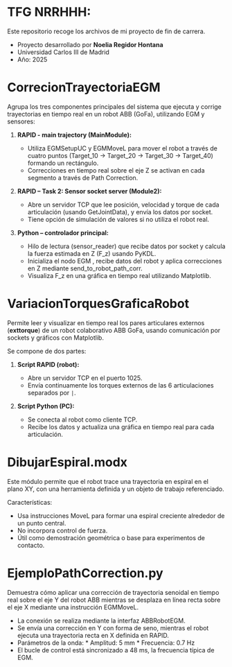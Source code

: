 # TFG NRRHHH: 

Este repositorio recoge los archivos de mi proyecto de fin de carrera.

- Proyecto desarrollado por **Noelia Regidor Hontana**  
- Universidad Carlos III de Madrid  
- Año: 2025

# CorrecionTrayectoriaEGM

Agrupa los tres componentes principales del sistema que ejecuta y corrige trayectorias en tiempo real en un robot ABB (GoFa), utilizando EGM y sensores:

1. **RAPID - main trajectory (MainModule):**
   - Utiliza EGMSetupUC y EGMMoveL para mover el robot a través de cuatro puntos (Target_10 → Target_20 → Target_30 → Target_40) formando un rectángulo.
   - Correcciones en tiempo real sobre el eje Z se activan en cada segmento a través de Path Correction.

2. **RAPID – Task 2: Sensor socket server (Module2):**
   - Abre un servidor TCP que lee posición, velocidad y torque de cada articulación (usando GetJointData), y envía los datos por socket.
   - Tiene opción de simulación de valores si no utiliza el robot real.

3. **Python – controlador principal:**
    - Hilo de lectura (sensor_reader) que recibe datos por socket y calcula la fuerza estimada en Z (F_z) usando PyKDL.
    - Inicializa el nodo EGM , recibe datos del robot y aplica correcciones en Z mediante send_to_robot_path_corr.
    - Visualiza F_z en una gráfica en tiempo real utilizando Matplotlib.

# VariacionTorquesGraficaRobot

Permite leer y visualizar en tiempo real los pares articulares externos (**exttorque**) de un robot colaborativo ABB GoFa, usando comunicación por sockets y gráficos con Matplotlib.

Se compone de dos partes:

1. **Script RAPID (robot):**
   - Abre un servidor TCP en el puerto 1025.
   - Envía continuamente los torques externos de las 6 articulaciones separados por `|`.

2. **Script Python (PC):**
   - Se conecta al robot como cliente TCP.
   - Recibe los datos y actualiza una gráfica en tiempo real para cada articulación.

# DibujarEspiral.modx

Este módulo permite que el robot trace una trayectoria en espiral en el plano XY, con una herramienta definida y un objeto de trabajo referenciado.

Características:

- Usa instrucciones MoveL para formar una espiral creciente alrededor de un punto central.
- No incorpora control de fuerza.
- Útil como demostración geométrica o base para experimentos de contacto.

# EjemploPathCorrection.py

Demuestra cómo aplicar una corrección de trayectoria senoidal en tiempo real sobre el eje Y del robot ABB mientras se desplaza en línea recta sobre el eje X mediante una instrucción EGMMoveL.

- La conexión se realiza mediante la interfaz ABBRobotEGM.
- Se envía una corrección en Y con forma de seno, mientras el robot ejecuta una trayectoria recta en X definida en RAPID.
- Parámetros de la onda:
         * Amplitud: 5 mm
         * Frecuencia: 0.7 Hz
- El bucle de control está sincronizado a 48 ms, la frecuencia típica de EGM.

